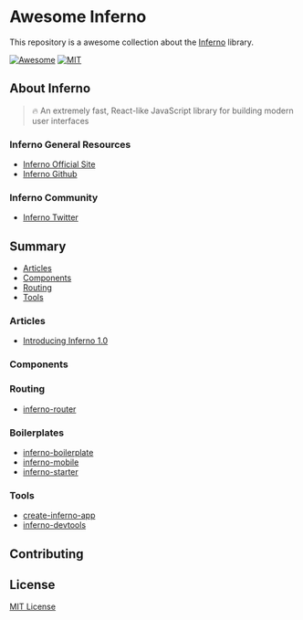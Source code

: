 # Awesome Inferno

This repository is a awesome collection about the [Inferno](https://infernojs.org/) library.

[![Awesome](https://cdn.rawgit.com/sindresorhus/awesome/d7305f38d29fed78fa85652e3a63e154dd8e8829/media/badge.svg)](https://github.com/sindresorhus/awesome)
[![MIT](https://img.shields.io/badge/license-MIT-blue.svg)](https://github.com/HeitorG/awesome-biohacking/blob/master/LICENSE.md)
 
## About Inferno

> :fire: An extremely fast, React-like JavaScript library for building modern user interfaces

### Inferno General Resources 
- [Inferno Official Site](https://infernojs.org/)
- [Inferno Github](https://github.com/infernojs/inferno)

### Inferno Community
- [Inferno Twitter](https://twitter.com/inferno_js)

## Summary
- [Articles](#articles)
- [Components](#components)
- [Routing](#routing)
- [Tools](#tools)

### Articles
- [Introducing Inferno 1.0](https://medium.com/inferno-js/introducing-inferno-1-0-f3da5c4e773b#.7eopg73y8)

### Components

### Routing
- [inferno-router](https://github.com/infernojs/inferno/tree/master/packages/inferno-router)

### Boilerplates
- [inferno-boilerplate](https://github.com/infernojs/inferno-boilerplate)
- [inferno-mobile](https://github.com/Rudy-Zidan/inferno-mobile)
- [inferno-starter](https://github.com/nightwolfz/inferno-starter)

### Tools
- [create-inferno-app](https://github.com/infernojs/create-inferno-app)
- [inferno-devtools](https://github.com/infernojs/inferno/tree/master/packages/inferno-devtools)

## Contributing

## License
[MIT License](https://github.com/guuibayer/awesome-inferno/blob/master/LICENSE.md)
